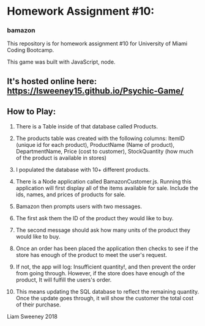 # Homework Assignment #10:
### bamazon

This repository is for homework assignment #10 for University of Miami Coding Bootcamp. 

This game was built with JavaScript, node.

## It's hosted online here: https://lsweeney15.github.io/Psychic-Game/

## How to Play:
1. There is a Table inside of that database called Products.

2. The products table was created with the following columns: ItemID (unique id for each product), ProductName (Name of product), DepartmentName, Price (cost to customer), StockQuantity (how much of the product is available in stores)

3. I populated the database with 10+ different products.

4. There is a Node application called BamazonCustomer.js. Running this application will first display all of the items available for sale. Include the ids, names, and prices of products for sale.

5. Bamazon then prompts users with two messages.

6. The first ask them the ID of the product they would like to buy.

7. The second message should ask how many units of the product they would like to buy.

8. Once an order has been placed the application then checks to see if the store has enough of the product to meet the user's request.

9. If not, the app will log: Insufficient quantity!, and then prevent the order from going through. However, if the store does have enough of the product, It will fulfill the users's order.

10. This means updating the SQL database to reflect the remaining quantity. Once the update goes through, it will show the customer the total cost of their purchase.

Liam Sweeney 2018
